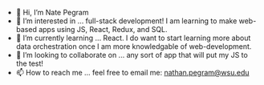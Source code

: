 - 👋 Hi, I’m Nate Pegram
- 👀 I’m interested in ... full-stack development! I am learning to make web-based apps using JS, React, Redux, and SQL.
- 🌱 I’m currently learning ... React. I do want to start learning more about data orchestration once I am more knowledgable of web-development.
- 💞️ I’m looking to collaborate on ... any sort of app that will put my JS to the test!
- 📫 How to reach me ... feel free to email me: nathan.pegram@wsu.edu

<!---
pegsdub/pegsdub is a ✨ special ✨ repository because its `README.md` (this file) appears on your GitHub profile.
You can click the Preview link to take a look at your changes.
--->

